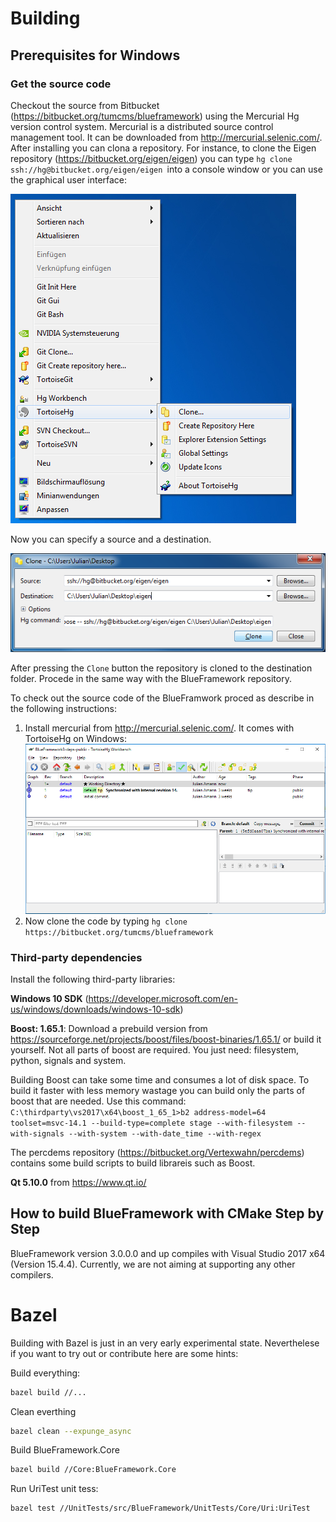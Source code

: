 # Building

## Prerequisites for Windows

### Get the source code

Checkout the source from Bitbucket (https://bitbucket.org/tumcms/blueframework) using the Mercurial Hg version control system. Mercurial is a distributed source control management tool. It can be downloaded from http://mercurial.selenic.com/. After installing you can clona a repository. For instance, to clone the Eigen repository (https://bitbucket.org/eigen/eigen) you can type `hg clone ssh://hg@bitbucket.org/eigen/eigen `into a console window or you can use the graphical user interface:

![TortoiseHg](images/thgui.png)

Now you can specify a source and a destination.

![TortoiseHg](images/thgui2.png)

After pressing the ```Clone``` button the repository is cloned to the destination folder. Procede in the same way with the BlueFramework repository.

To check out the source code of the BlueFramwork proced as describe in the following instructions:

1. Install mercurial from http://mercurial.selenic.com/. It comes with TortoiseHg on Windows:
![TortoiseHg](images/thg.png)
2. Now clone the code by typing `hg clone https://bitbucket.org/tumcms/blueframework`

### Third-party dependencies

Install the following third-party libraries:

**Windows 10 SDK** (https://developer.microsoft.com/en-us/windows/downloads/windows-10-sdk)

**Boost: 1.65.1**: Download a prebuild version from https://sourceforge.net/projects/boost/files/boost-binaries/1.65.1/ or build it yourself. 
Not all parts of boost are required. You just need: filesystem, python, signals and system.

Building Boost can take some time and consumes a lot of disk space. To build it faster with less memory wastage you can build only the parts of boost that are needed. Use this command:
`C:\thirdparty\vs2017\x64\boost_1_65_1>b2 address-model=64 toolset=msvc-14.1 --build-type=complete stage --with-filesystem --with-signals --with-system --with-date_time --with-regex`

The percdems repository (https://bitbucket.org/Vertexwahn/percdems) contains some build scripts to build librareis such as Boost.

**Qt 5.10.0** from https://www.qt.io/

## How to build BlueFramework with CMake Step by Step

BlueFramework version 3.0.0.0 and up compiles with Visual Studio 2017 x64 (Version 15.4.4). Currently, we are not aiming at supporting any other compilers.

# Bazel

Building with Bazel is just in an very early experimental state. Neverthelese if you want to try out or contribute here are some hints:

Build everything:
```bash
bazel build //...
```
Clean everthing
```bash
bazel clean --expunge_async
```

Build BlueFramework.Core
```bash
bazel build //Core:BlueFramework.Core
```

Run UriTest unit tess:
```bash
bazel test //UnitTests/src/BlueFramework/UnitTests/Core/Uri:UriTest
```
